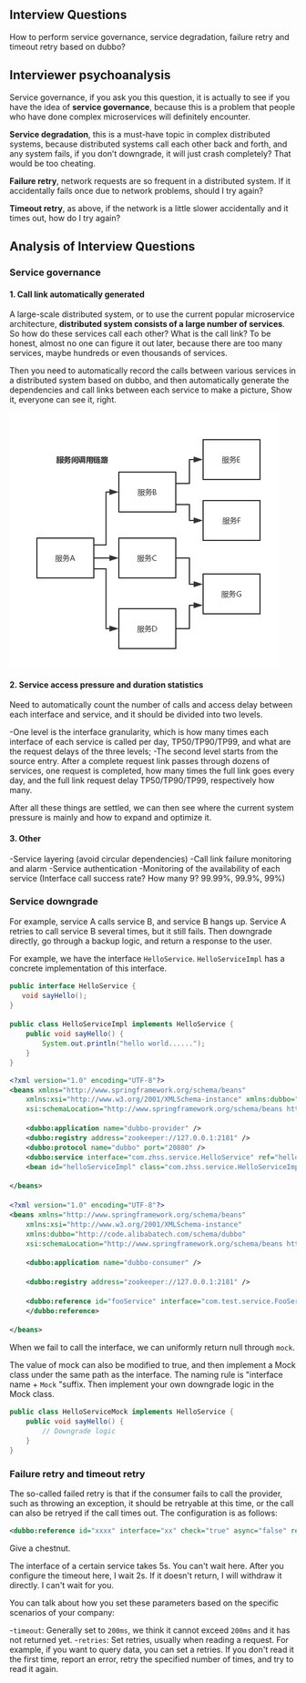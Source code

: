 ## Interview Questions

How to perform service governance, service degradation, failure retry and timeout retry based on dubbo?

## Interviewer psychoanalysis

Service governance, if you ask you this question, it is actually to see if you have the idea of ​​**service governance**, because this is a problem that people who have done complex microservices will definitely encounter.

**Service degradation**, this is a must-have topic in complex distributed systems, because distributed systems call each other back and forth, and any system fails, if you don’t downgrade, it will just crash completely? That would be too cheating.

**Failure retry**, network requests are so frequent in a distributed system. If it accidentally fails once due to network problems, should I try again?

**Timeout retry**, as above, if the network is a little slower accidentally and it times out, how do I try again?

## Analysis of Interview Questions

### Service governance

#### 1. Call link automatically generated

A large-scale distributed system, or to use the current popular microservice architecture, **distributed system consists of a large number of services**. So how do these services call each other? What is the call link? To be honest, almost no one can figure it out later, because there are too many services, maybe hundreds or even thousands of services.

Then you need to automatically record the calls between various services in a distributed system based on dubbo, and then automatically generate the dependencies and call links between each service to make a picture, Show it, everyone can see it, right.

![dubbo-service-invoke-road](./images/dubbo-service-invoke-road.png)

#### 2. Service access pressure and duration statistics

Need to automatically count the number of calls and access delay between each interface and service, and it should be divided into two levels.

-One level is the interface granularity, which is how many times each interface of each service is called per day, TP50/TP90/TP99, and what are the request delays of the three levels;
-The second level starts from the source entry. After a complete request link passes through dozens of services, one request is completed, how many times the full link goes every day, and the full link request delay TP50/TP90/TP99, respectively how many.

After all these things are settled, we can then see where the current system pressure is mainly and how to expand and optimize it.

#### 3. Other

-Service layering (avoid circular dependencies)
-Call link failure monitoring and alarm
-Service authentication
-Monitoring of the availability of each service (Interface call success rate? How many 9? 99.99%, 99.9%, 99%)

### Service downgrade

For example, service A calls service B, and service B hangs up. Service A retries to call service B several times, but it still fails. Then downgrade directly, go through a backup logic, and return a response to the user.

For example, we have the interface `HelloService`. `HelloServiceImpl` has a concrete implementation of this interface.

```java
public interface HelloService {
   void sayHello();
}

public class HelloServiceImpl implements HelloService {
    public void sayHello() {
        System.out.println("hello world......");
    }
}
```

```xml
<?xml version="1.0" encoding="UTF-8"?>
<beans xmlns="http://www.springframework.org/schema/beans"
    xmlns:xsi="http://www.w3.org/2001/XMLSchema-instance" xmlns:dubbo="http://code.alibabatech.com/schema/dubbo"
    xsi:schemaLocation="http://www.springframework.org/schema/beans http://www.springframework.org/schema/beans/spring-beans.xsd http://code.alibabatech.com/schema/dubbo http://code.alibabatech.com/schema/dubbo/dubbo.xsd">

    <dubbo:application name="dubbo-provider" />
    <dubbo:registry address="zookeeper://127.0.0.1:2181" />
    <dubbo:protocol name="dubbo" port="20880" />
    <dubbo:service interface="com.zhss.service.HelloService" ref="helloServiceImpl" timeout="10000" />
    <bean id="helloServiceImpl" class="com.zhss.service.HelloServiceImpl" />

</beans>

<?xml version="1.0" encoding="UTF-8"?>
<beans xmlns="http://www.springframework.org/schema/beans"
    xmlns:xsi="http://www.w3.org/2001/XMLSchema-instance"
    xmlns:dubbo="http://code.alibabatech.com/schema/dubbo"
    xsi:schemaLocation="http://www.springframework.org/schema/beans http://www.springframework.org/schema/beans/spring-beans.xsd http://code.alibabatech.com/schema/dubbo http://code.alibabatech.com/schema/dubbo/dubbo.xsd">

    <dubbo:application name="dubbo-consumer" />

    <dubbo:registry address="zookeeper://127.0.0.1:2181" />

    <dubbo:reference id="fooService" interface="com.test.service.FooService" timeout="10000" check="false" mock="return null">
    </dubbo:reference>

</beans>

```

When we fail to call the interface, we can uniformly return null through `mock`.

The value of mock can also be modified to true, and then implement a Mock class under the same path as the interface. The naming rule is "interface name + `Mock` "suffix. Then implement your own downgrade logic in the Mock class.

```java
public class HelloServiceMock implements HelloService {
    public void sayHello() {
        // Downgrade logic
    }
}
```

### Failure retry and timeout retry

The so-called failed retry is that if the consumer fails to call the provider, such as throwing an exception, it should be retryable at this time, or the call can also be retryed if the call times out. The configuration is as follows:

```xml
<dubbo:reference id="xxxx" interface="xx" check="true" async="false" retries="3" timeout="2000"/>
```

Give a chestnut.

The interface of a certain service takes 5s. You can't wait here. After you configure the timeout here, I wait 2s. If it doesn't return, I will withdraw it directly. I can't wait for you.

You can talk about how you set these parameters based on the specific scenarios of your company:

-`timeout`: Generally set to `200ms`, we think it cannot exceed `200ms` and it has not returned yet.
-`retries`: Set retries, usually when reading a request. For example, if you want to query data, you can set a retries. If you don't read it the first time, report an error, retry the specified number of times, and try to read it again.